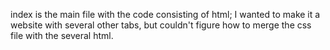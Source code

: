 index is the main file with the code consisting of html; I wanted to make it a website with several other tabs, but couldn't figure how to merge the css file with the several html. 
